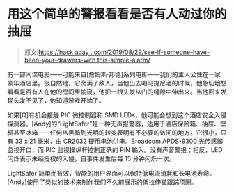# 用这个简单的警报看看是否有人动过你的抽屉

> 原文:[https://hack aday . com/2019/08/29/see-if-someone-have-been-your-drawers-with this-simple-alarm/](https://hackaday.com/2019/08/29/see-if-someone-has-been-in-your-drawers-with-this-simple-alarm/)

有一部间谍电影——可能来自[詹姆斯·邦德]系列电影——我们的主人公住在一家豪华酒店里。很自然地，它爬满了敌人，当他出去喝马提尼酒的时候，他急切地想看看是否有人在他的房间里偷窥，他把一根头发从门的缝隙中伸出来。当他回来发现头发不见了，他知道游戏开始了。

如果[Q]有机会接触 PIC 微控制器和 SMD LEDs，他可能会想到这个酒店安全入侵探测器。[Andy]的“LightSafer”是一种无声报警器，适用于酒店保险箱、抽屉、壁橱甚至冰箱——任何从黑暗到光明的转变表明有不必要的访问的地方。它很小，只有 33 x 21 毫米，由 CR2032 硬币电池供电。Broadcom APDS-9300 光传感器监视开口，而 PIC 监视操纵杆控制正确的 PIN 输入。没有声音警报；相反，LED 闪烁表示未经授权的入侵，自事件发生后每 15 分钟闪烁一次。

LightSafer 简单而有效，智能的用户界面可以保持低电流消耗和长电池寿命。[Andy]使用了类似的技术来制作我们不久前展示的低拉伸猫跟踪项圈。